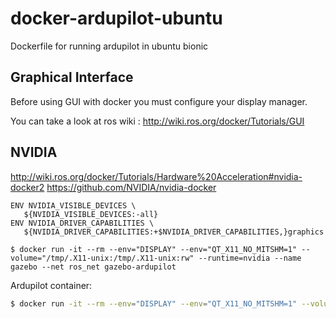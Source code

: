 # docker-ardupilot-ubuntu
Dockerfile for running ardupilot in ubuntu bionic

## Graphical Interface

Before using GUI with docker you must configure your display manager.

You can take a look at ros wiki : http://wiki.ros.org/docker/Tutorials/GUI

## NVIDIA

http://wiki.ros.org/docker/Tutorials/Hardware%20Acceleration#nvidia-docker2
https://github.com/NVIDIA/nvidia-docker

```
ENV NVIDIA_VISIBLE_DEVICES \
   ${NVIDIA_VISIBLE_DEVICES:-all}
ENV NVIDIA_DRIVER_CAPABILITIES \
   ${NVIDIA_DRIVER_CAPABILITIES:+$NVIDIA_DRIVER_CAPABILITIES,}graphics
```

```
$ docker run -it --rm --env="DISPLAY" --env="QT_X11_NO_MITSHM=1" --volume="/tmp/.X11-unix:/tmp/.X11-unix:rw" --runtime=nvidia --name gazebo --net ros_net gazebo-ardupilot
```

Ardupilot container:
```bash
$ docker run -it --rm --env="DISPLAY" --env="QT_X11_NO_MITSHM=1" --volume="/tmp/.X11-unix:/tmp/.X11-unix:rw" --name ardupilot --net ros_net rezenders/ardupilot-ubuntu sim_vehicle.py -v ArduCopter --console --map -L UFSC --out mavros:14551
```
